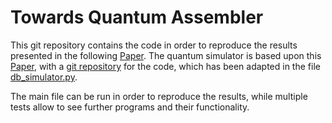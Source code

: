 # Towards Quantum Assembler

This git repository contains the code in order to reproduce the results presented in the following [Paper](https://arxiv.org/pdf/2206.14037.pdf). The quantum simulator is based upon this [Paper](https://arxiv.org/pdf/2204.11042.pdf), with a [git repository](https://github.com/marian-lingsch/qc-simulators) for the code, which has been adapted in the file [db_simulator.py](src/db_simulator.py).  

The main file can be run in order to reproduce the results, while multiple tests allow to see further programs and their functionality.

